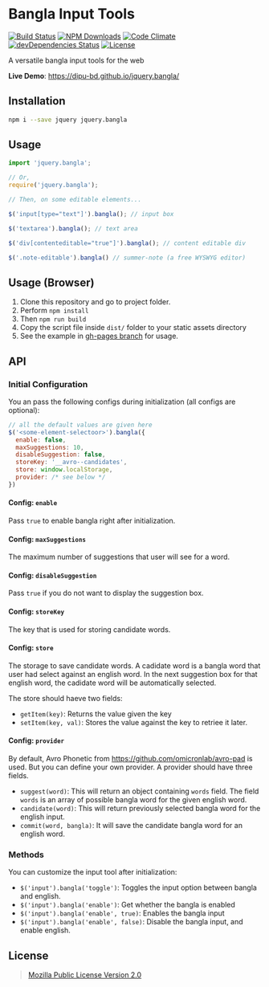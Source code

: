 # Bangla Input Tools


  [![Build Status](https://travis-ci.org/dipu-bd/jquery.bangla.svg?branch=master)](https://travis-ci.org/dipu-bd/jquery.bangla)
  [![NPM Downloads](https://img.shields.io/npm/dt/jquery.bangla.svg)](https://www.npmjs.com/package/jquery.bangla)
  [![Code Climate](https://img.shields.io/codeclimate/github/dipu-bd/jquery.bangla.svg)](https://codeclimate.com/github/dipu-bd/jquery.bangla)
  [![devDependencies Status](https://david-dm.org/dipu-bd/jquery.bangla/dev-status.svg)](https://david-dm.org/dipu-bd/jquery.bangla?type=dev)
  [![License](https://img.shields.io/npm/l/vue-weather-widget.svg)](https://github.com/dipu-bd/vue-weather-widget/blob/master/LICENSE)


A versatile bangla input tools for the web

**Live Demo**: https://dipu-bd.github.io/jquery.bangla/ 

## Installation

```bash
npm i --save jquery jquery.bangla
```

## Usage

```javascript
import 'jquery.bangla';

// Or,
require('jquery.bangla');

// Then, on some editable elements...

$('input[type="text"]').bangla(); // input box

$('textarea').bangla(); // text area

$('div[contenteditable="true"]').bangla(); // content editable div

$('.note-editable').bangla() // summer-note (a free WYSWYG editor)
```

## Usage (Browser)

1. Clone this repository and go to project folder.
2. Perform `npm install`
3. Then `npm run build`
4. Copy the script file inside `dist/` folder to your static assets directory
5. See the example in [gh-pages branch](https://github.com/dipu-bd/jquery.bangla/blob/gh-pages/index.html) for usage.

## API

### Initial Configuration

You an pass the following configs during initialization (all configs are optional):

```javascript
// all the default values are given here
$('<some-element-selectoor>').bangla({
  enable: false,
  maxSuggestions: 10,
  disableSuggestion: false,
  storeKey: '__avro--candidates',
  store: window.localStorage,
  provider: /* see below */
})
```

#### Config: `enable`

Pass `true` to enable bangla right after initialization.

#### Config: `maxSuggestions`

The maximum number of suggestions that user will see for a word.

#### Config: `disableSuggestion`

Pass `true` if you do not want to display the suggestion box.

#### Config: `storeKey`

The key that is used for storing candidate words.

#### Config: `store`

The storage to save candidate words. A cadidate word is a bangla word that user had select against an english word. In the next suggestion box for that english word, the cadidate word will be automatically selected.

The store should haeve two fields:

- `getItem(key)`: Returns the value given the key
- `setItem(key, val)`: Stores the value against the key to retriee it later.

#### Config: `provider`

By default, Avro Phonetic from https://github.com/omicronlab/avro-pad is used. But you can define your own provider. A provider should have three fields.

- `suggest(word)`: This will return an object containing `words` field. The field `words` is an array of possible bangla word for the given english word.
- `candidate(word)`: This will return previously selected bangla word for the english input.
- `commit(word, bangla)`: It will save the candidate bangla word for an english word.

### Methods

You can customize the input tool after initialization:

- `$('input').bangla('toggle')`: Toggles the input option between bangla and english.
- `$('input').bangla('enable')`: Get whether the bangla is enabled
- `$('input').bangla('enable', true)`: Enables the bangla input
- `$('input').bangla('enable', false)`: Disable the bangla input, and enable english.

## License

> [Mozilla Public License Version 2.0](https://github.com/dipu-bd/jquery.bangla/blob/master/LICENSE)

